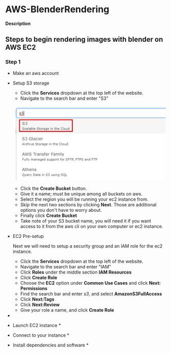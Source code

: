 # AWS-BlenderRendering
**Description**

## Steps to begin rendering images with blender on AWS EC2
### Step 1
  * Make an aws account
  * Setup S3 storage
    * Click the **Services** dropdown at the top left of the website.
    * Navigate to the search bar and enter "S3"
    
    ![](./source-md/1-aws-search-s3.png)
    
    * Click the **Create Bucket** button.
    * Give it a name; must be unique among all buckets on aws.
    * Select the region you will be running your ec2 instance from.
    * Skip the next two sections by clicking **Next**. 
        Those are additional options you don't have to worry about.
    * Finally click **Create Bucket**
    * Take note of your S3 bucket name, you will need it if you want access to it from the aws cli on 
    your own computer or ec2 instance.
  
  * EC2 Pre-setup
    
    Next we will need to setup a security group and an IAM role for the ec2 instance.
    * Click the **Services** dropdown at the top left of the website.
    * Navigate to the search bar and enter "IAM"
    * Click **Roles** under the middle section **IAM Resources**
    * Click **Create Role**
    * Choose the **EC2** option under **Common Use Cases** and click **Next: Permissions**
    * Find the search bar and enter *s3*, and select **AmazonS3FullAccess**
    * Click **Next:Tags**
    * Click **Next:Review**
    * Give your role a name, and click **Create Role**

  * 
  
  * Launch EC2 instance
    * 
  * Connect to your instance
    * 
  * Install dependencies and software
    * 
